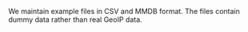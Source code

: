 We maintain example files in CSV and MMDB format. The files contain dummy data
rather than real GeoIP data.

